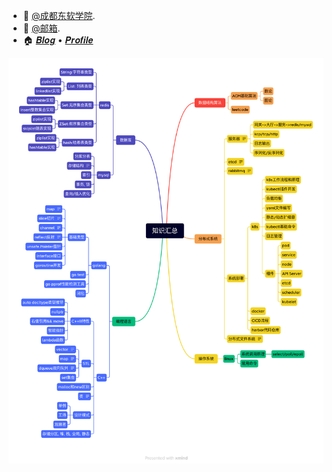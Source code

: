 <!-- Introduction -->

- :school: [@成都东软学院](https://www.nsu.edu.cn/).
- :email:  [@邮箱](2932508344@qq.com).
- :house:  [𝑩𝒍𝒐𝒈](https://blog.csdn.net/qq_38361942?type=blog) • [𝑷𝒓𝒐𝒇𝒊𝒍𝒆](https://github.com/mimis-s)

![知识汇总.png](https://github.com/mimis-s/mimis-s/blob/main/%E7%9F%A5%E8%AF%86%E6%B1%87%E6%80%BB.png)
